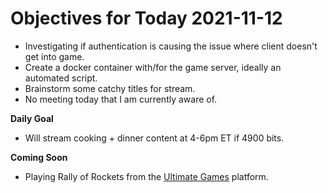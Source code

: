 # Objectives for Today 2021-11-12

- Investigating if authentication is causing the issue where client doesn't get into game.
- Create a docker container with/for the game server, ideally an automated script.
- Brainstorm some catchy titles for stream.
- No meeting today that I am currently aware of.

**Daily Goal**

- Will stream cooking + dinner content at 4-6pm ET if 4900 bits.

**Coming Soon**

- Playing Rally of Rockets from the [Ultimate Games](https://ultimate.games/) platform.
